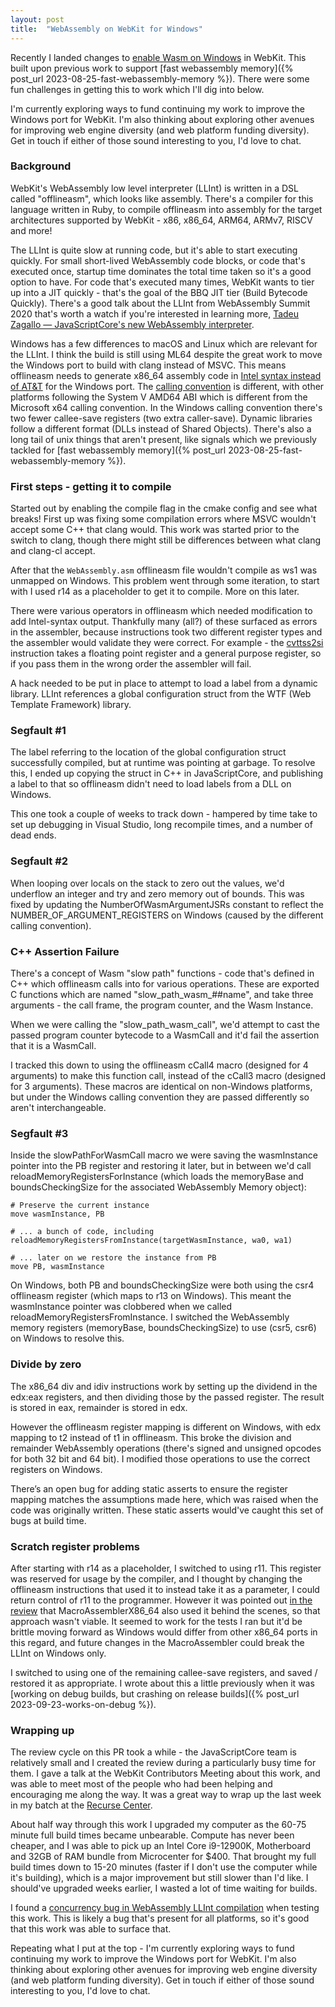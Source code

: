 ```yaml
---
layout: post
title:  "WebAssembly on WebKit for Windows"
---
```


Recently I landed changes to [enable Wasm on Windows](https://bugs.webkit.org/show_bug.cgi?id=222315) in WebKit. This built 
upon previous work to support [fast webassembly memory]({% post_url 2023-08-25-fast-webassembly-memory %}).
There were some fun challenges in getting this to work which I'll dig into below.

I'm currently exploring ways to fund continuing my work to improve the Windows port for WebKit. I'm also thinking about 
exploring other avenues for improving web engine diversity (and web platform funding diversity). Get in touch if either of
those sound interesting to you, I'd love to chat.

### Background

WebKit's WebAssembly low level interpreter (LLInt) is written in a DSL called "offlineasm", which looks like assembly. There's a compiler
for this language written in Ruby, to compile offlineasm into assembly for the target architectures supported by WebKit - x86, x86_64, ARM64, ARMv7, RISCV and more!

The LLInt is quite slow at running code, but it's able to start executing quickly. For small short-lived WebAssembly code blocks, or code that's executed once, startup time 
dominates the total time taken so it's a good option to have. For code that's executed many times, WebKit wants to tier up into a JIT quickly - 
that's the goal of the BBQ JIT tier (Build Bytecode Quickly). There's a good talk about the LLInt from WebAssembly Summit 2020 that's worth a watch if you're interested in learning more, 
[Tadeu Zagallo — JavaScriptCore's new WebAssembly interpreter](https://www.youtube.com/watch?v=1v4wPoMskfo).

Windows has a few differences to macOS and Linux which are relevant for the LLInt. I think the build is still using ML64 despite the great work
to move the Windows port to build with clang instead of MSVC. This means offlineasm needs to generate x86_64 assembly code in [Intel syntax instead 
of AT&T](https://en.wikipedia.org/wiki/X86_assembly_language#Syntax) for the Windows port. The
[calling convention](https://en.wikipedia.org/wiki/X86_calling_conventions#List_of_x86_calling_conventions) is different, with other platforms following 
the System V AMD64 ABI which is different from the Microsoft x64 calling convention. In the Windows calling convention there's two fewer callee-save registers (two extra caller-save).
Dynamic libraries follow a different format (DLLs instead of Shared Objects). There's also a long tail of unix things that aren't present, like 
signals which we previously tackled for [fast webassembly memory]({% post_url 2023-08-25-fast-webassembly-memory %}).

### First steps - getting it to compile

Started out by enabling the compile flag in the cmake config and see what breaks! First up was fixing some compilation errors where MSVC wouldn't accept some C++ that clang would. 
This work was started prior to the switch to clang, though there might still be differences between what clang and clang-cl accept.

After that the `WebAssembly.asm` offlineasm file wouldn't compile as ws1 was unmapped on Windows. This problem went through some iteration, to start with 
I used r14 as a placeholder to get it to compile. More on this later.

There were various operators in offlineasm which needed modification to add Intel-syntax output. Thankfully many (all?) of these surfaced as errors in the assembler, 
because instructions took two different register types and the assembler would validate they were correct. For example - the [cvttss2si](https://www.felixcloutier.com/x86/cvttss2si)
instruction takes a floating point register and a general purpose register, so if you pass them in the wrong order the assembler will fail.

A hack needed to be put in place to attempt to load a label from a dynamic library. LLInt references a global configuration struct from the WTF (Web Template Framework) library.

### Segfault #1

The label referring to the location of the global configuration struct successfully compiled, but at runtime was pointing at garbage. To resolve this, I ended up 
copying the struct in C++ in JavaScriptCore, and publishing a label to that so offlineasm didn't need to load labels from a DLL on Windows.

This one took a couple of weeks to track down - hampered by time take to set up debugging in Visual Studio, long recompile times, and a number of dead ends.

### Segfault #2

When looping over locals on the stack to zero out the values, we'd underflow an integer and try and zero memory out of bounds. This was fixed by updating the
NumberOfWasmArgumentJSRs constant to reflect the NUMBER_OF_ARGUMENT_REGISTERS on Windows (caused by the different calling convention).

### C++ Assertion Failure

There's a concept of Wasm "slow path" functions - code that's defined in C++ which offlineasm calls into for various operations. These are exported C functions which 
are named "slow_path_wasm_##name", and take three arguments - the call frame, the program counter, and the Wasm Instance.

When we were calling the "slow_path_wasm_call", we'd attempt to cast the passed program counter bytecode to a WasmCall and it'd fail the assertion that it is a WasmCall.

I tracked this down to using the offlineasm cCall4 macro (designed for 4 arguments) to make this function call, instead of the cCall3 macro (designed for 3 arguments). These 
macros are identical on non-Windows platforms, but under the Windows calling convention they are passed differently so aren't interchangeable.

### Segfault #3

Inside the slowPathForWasmCall macro we were saving the wasmInstance pointer into the PB register and restoring it later, but in between we'd call reloadMemoryRegistersForInstance
(which loads the memoryBase and boundsCheckingSize for the associated WebAssembly Memory object):

```
# Preserve the current instance
move wasmInstance, PB

# ... a bunch of code, including
reloadMemoryRegistersFromInstance(targetWasmInstance, wa0, wa1)

# ... later on we restore the instance from PB
move PB, wasmInstance
```

On Windows, both PB and boundsCheckingSize were both using the csr4 offlineasm register (which maps to r13 on Windows). This meant the wasmInstance pointer was clobbered when 
we called reloadMemoryRegistersFromInstance. I switched the WebAssembly memory registers (memoryBase, boundsCheckingSize) to use (csr5, csr6) on Windows to resolve this.

### Divide by zero

The x86_64 div and idiv instructions work by setting up the dividend in the edx:eax registers, and then dividing those by the passed register. The result is stored in eax, 
remainder is stored in edx.

However the offlineasm register mapping is different on Windows, with edx mapping to t2 instead of t1 in offlineasm. This broke the division and remainder WebAssembly operations 
(there's signed and unsigned opcodes for both 32 bit and 64 bit). I modified those operations to use the correct registers on Windows.

There’s an open bug for adding static asserts to ensure the register mapping matches the assumptions made here, which was raised when the code was originally written. These 
static asserts would've caught this set of bugs at build time.

### Scratch register problems

After starting with r14 as a placeholder, I switched to using r11. This register was reserved for usage by the compiler, and I thought by changing the offlineasm
instructions that used it to instead take it as a parameter, I could return control of r11 to the programmer. However it was pointed out [in the review](https://github.com/WebKit/WebKit/pull/17231)
that MacroAssemblerX86_64 also used it behind the scenes, so that approach wasn't viable. It seemed to work for the tests I ran but it'd be brittle moving forward
as Windows would differ from other x86_64 ports in this regard, and future changes in the MacroAssembler could break the LLInt on Windows only.

I switched to using one of the remaining callee-save registers, and saved / restored it as appropriate. I wrote about this a little previously when it was 
[working on debug builds, but crashing on release builds]({% post_url 2023-09-23-works-on-debug %}).

### Wrapping up

The review cycle on this PR took a while - the JavaScriptCore team is relatively small and I created the review during a particularly busy time for them. I gave a talk 
at the WebKit Contributors Meeting about this work, and was able to meet most of the people who had been helping and encouraging me along the way. It was a great
way to wrap up the last week in my batch at the [Recurse Center](https://www.recurse.com/).

About half way through this work I upgraded my computer as the 60-75 minute full build times became unbearable. Compute has never been cheaper, and I was able to 
pick up an Intel Core i9-12900K, Motherboard and 32GB of RAM bundle from Microcenter for $400. That brought my full build times down to 15-20 minutes (faster if I 
don't use the computer while it's building), which is a major improvement but still slower than I'd like. I should've upgraded weeks earlier, I wasted a lot of time 
waiting for builds.

I found a [concurrency bug in WebAssembly LLInt compilation](https://bugs.webkit.org/show_bug.cgi?id=263965) when testing this work. This is likely a bug that's present 
for all platforms, so it's good that this work was able to surface that.

Repeating what I put at the top - I'm currently exploring ways to fund continuing my work to improve the Windows port for WebKit. I'm also thinking about 
exploring other avenues for improving web engine diversity (and web platform funding diversity). Get in touch if either of those sound interesting to you, I'd love to chat.